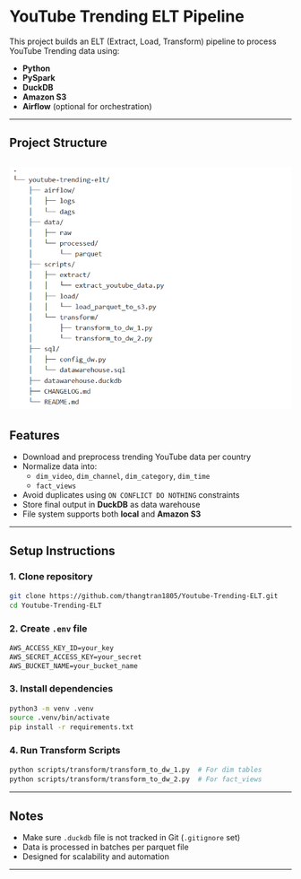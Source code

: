 # YouTube Trending ELT Pipeline

This project builds an ELT (Extract, Load, Transform) pipeline to process YouTube Trending data using:

- **Python**
- **PySpark**
- **DuckDB**
- **Amazon S3**
- **Airflow** (optional for orchestration)

---

##  Project Structure

![Repo Stucture](./assests/youtube-trending.png)
---

##  Features

- Download and preprocess trending YouTube data per country
- Normalize data into:
  - `dim_video`, `dim_channel`, `dim_category`, `dim_time`
  - `fact_views`
- Avoid duplicates using `ON CONFLICT DO NOTHING` constraints
- Store final output in **DuckDB** as data warehouse
- File system supports both **local** and **Amazon S3**

---

##  Setup Instructions

### 1. Clone repository

```bash
git clone https://github.com/thangtran1805/Youtube-Trending-ELT.git
cd Youtube-Trending-ELT
```

### 2. Create `.env` file

```dotenv
AWS_ACCESS_KEY_ID=your_key
AWS_SECRET_ACCESS_KEY=your_secret
AWS_BUCKET_NAME=your_bucket_name
```

### 3. Install dependencies

```bash
python3 -m venv .venv
source .venv/bin/activate
pip install -r requirements.txt
```

### 4. Run Transform Scripts

```bash
python scripts/transform/transform_to_dw_1.py  # For dim tables
python scripts/transform/transform_to_dw_2.py  # For fact_views
```

---

##  Notes

- Make sure `.duckdb` file is not tracked in Git (`.gitignore` set)
- Data is processed in batches per parquet file
- Designed for scalability and automation

---
